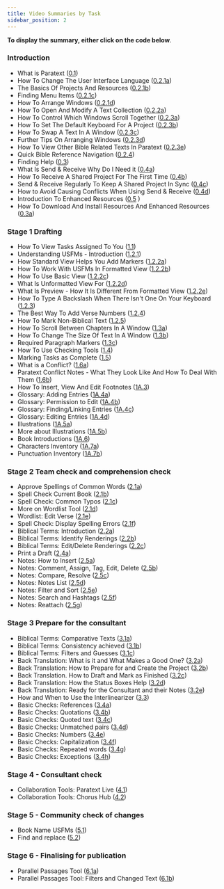 ```yaml
---
title: Video Summaries by Task	
sidebar_position: 2
---
```

**To display the summary, either click on the code below**.	
### Introduction	
-  What is Paratext ([0.1](0.1))
-  How To Change The User Interface Language ([0.2.1a](Navigation/0.2.1a))
-  The Basics Of Projects And Resources ([0.2.1b](Navigation/0.2.1b))
-  Finding Menu Items ([0.2.1c](Navigation/0.2.1c))
-  How To Arrange Windows ([0.2.1d](Navigation/0.2.1d))
-  How To Open And Modify A Text Collection ([0.2.2a](Navigation/0.2.2a))
-  How To Control Which Windows Scroll Together ([0.2.3a](Navigation/0.2.3a))
-  How To Set The Default Keyboard For A Project ([0.2.3b](Navigation/0.2.3b))
-  How To Swap A Text In A Window ([0.2.3c](Navigation/0.2.3c))
-  Further Tips On Arranging Windows ([0.2.3d](Navigation/0.2.3d))
-  How To View Other Bible Related Texts In Paratext ([0.2.3e](Navigation/0.2.3e))
-  Quick Bible Reference Navigation ([0.2.4](Navigation/0.2.4))
-  Finding Help ([0.3](Navigation/0.3))
-  What Is Send & Receive Why Do I Need it ([0.4a](Project-sharing/0.4a))
-  How To Receive A Shared Project For The First Time ([0.4b](Project-sharing/0.4b))
-  Send & Receive Regularly To Keep A Shared Project In Sync ([0.4c](Project-sharing/0.4c))
-  How to Avoid Causing Conflicts When Using Send & Receive ([0.4d](Project-sharing/0.4d))
-  Introduction To Enhanced Resources ([0.5](Enhanced-resources/0.5)	)
-  How To Download And Install Resources And Enhanced Resources ([0.3a](Enhanced-resources/0.3a))
	
### Stage 1 Drafting  	
-  How To View Tasks Assigned To You ([1.1](Drafting-editing/1.1))
-  Understanding USFMs - Introduction ([1.2.1](Drafting-editing/1.2.1))
-  How Standard View Helps You Add Markers ([1.2.2a](Drafting-editing/1.2.2a))
-  How To Work With USFMs In Formatted View ([1.2.2b](Drafting-editing/1.2.2b))
-  How To Use Basic View ([1.2.2c](Drafting-editing/1.2.2c))
-  What Is Unformatted View For ([1.2.2d](Drafting-editing/1.2.2d))
-  What Is Preview - How It Is Different From Formatted View ([1.2.2e](Drafting-editing/1.2.2e))
-  How To Type A Backslash When There Isn't One On Your Keyboard ([1.2.3](Drafting-editing/1.2.3))
-  The Best Way To Add Verse Numbers ([1.2.4](Drafting-editing/1.2.4))
-  How To Mark Non-Biblical Text ([1.2.5](Drafting-editing/1.2.5))
-  How To Scroll Between Chapters In A Window ([1.3a](Drafting-editing/1.3a))
-  How To Change The Size Of Text In A Window ([1.3b](Drafting-editing/1.3b))
-  Required Paragraph Markers ([1.3c](Drafting-editing/1.3c))
-  How To Use Checking Tools ([1.4](Checking-tools/1.4))
-  Marking Tasks as Complete ([1.5](Checking-tools/1.5))
-  What is a Conflict? ([1.6a](Project-sharing/1.6a))
-  Paratext Conflict Notes - What They Look Like And How To Deal With Them ([1.6b](Project-sharing/1.6b))
-  How To Insert, View And Edit Footnotes ([1A.3](Drafting-editing/1A.3))
-  Glossary: Adding Entries ([1A.4a](Glossary/1A.4a))
-  Glossary: Permission to Edit ([1A.4b](Glossary/1A.4b))
-  Glossary: Finding/Linking Entries ([1A.4c](Glossary/1A.4c))
-  Glossary: Editing Entries ([1A.4d](Glossary/1A.4d))
-  Illustrations ([1A.5a](Illustrations/1A.5a))
-  More about Illustrations ([1A.5b](Illustrations/1A.5b))
-  Book Introductions ([1A.6](Drafting-editing/1A.6))
-  Characters Inventory ([1A.7a](Checking-tools/1A.7a))
-  Punctuation Inventory ([1A.7b](Checking-tools/1A.7b))

### Stage 2 Team check and comprehension check  	
- Approve Spellings of Common Words ([2.1a](Spell-check-wordlist/2.1a))
-  Spell Check Current Book ([2.1b](Spell-check-wordlist/2.1b))
-  Spell Check: Common Typos ([2.1c](Spell-check-wordlist/2.1c))
-  More on Wordlist Tool ([2.1d](Spell-check-wordlist/2.1d))
-  Wordlist: Edit Verse ([2.1e](Spell-check-wordlist/2.1e))
-  Spell Check: Display Spelling Errors ([2.1f](Spell-check-wordlist/2.1f))
-  Biblical Terms: Introduction ([2.2a](Biblical-terms/2.2a))
-  Biblical Terms: Identify Renderings ([2.2b](Biblical-terms/2.2b))
-  Biblical Terms: Edit/Delete Renderings ([2.2c](Biblical-terms/2.2c))
-  Print a Draft ([2.4a](Checking-tools/2.4a))
-  Notes: How to Insert ([2.5a](Project-notes/2.5a))
-  Notes: Comment, Assign, Tag, Edit, Delete ([2.5b](Project-notes/2.5b))
-  Notes: Compare, Resolve ([2.5c](Project-notes/2.5c))
-  Notes: Notes List ([2.5d](Project-notes/2.5d))
-  Notes: Filter and Sort ([2.5e](Project-notes/2.5e))
-  Notes: Search and Hashtags ([2.5f](Project-notes/2.5f))
-  Notes: Reattach ([2.5g](Project-notes/2.5g))

### Stage 3  Prepare for the consultant	
-  Biblical Terms: Comparative Texts ([3.1a](Biblical-terms/3.1a))
-  Biblical Terms: Consistency achieved ([3.1b](Biblical-terms/3.1b))
-  Biblical Terms: Filters and Guesses ([3.1c](Biblical-terms/3.1c))
-  Back Translation: What is it and What Makes a Good One? ([3.2a](Back-translation/3.2a))
-  Back Translation: How to Prepare for and Create the Project ([3.2b](Back-translation/3.2b))
-  Back Translation. How to Draft and Mark as Finished ([3.2c](Back-translation/3.2c))
-  Back Translation: How the Status Boxes Help ([3.2d](Back-translation/3.2d))
-  Back Translation: Ready for the Consultant and their Notes ([3.2e](Back-translation/3.2e))
-  How and When to Use the Interlinearizer ([3.3](Custom-interlinears/3.3))
-  Basic Checks: References ([3.4a](Checking-tools/3.4a))
-  Basic Checks: Quotations ([3.4b](Checking-tools/3.4b))
-  Basic Checks: Quoted text ([3.4c](Checking-tools/3.4c))
-  Basic Checks: Unmatched pairs ([3.4d](Checking-tools/3.4d))
-  Basic Checks: Numbers ([3.4e](Checking-tools/3.4e))
-  Basic Checks: Capitalization ([3.4f](Checking-tools/3.4f))
-  Basic Checks: Repeated words ([3.4g](Checking-tools/3.4g))
-  Basic Checks: Exceptions ([3.4h](Checking-tools/3.4h))

### Stage 4 - Consultant check
- Collaboration Tools: Paratext Live ([4.1](Project-sharing/4.1))
-  Collaboration Tools: Chorus Hub ([4.2](Project-sharing/4.2))

### Stage 5 - Community check of changes
- Book Name USFMs ([5.1](Drafting-editing/5.1))
-  Find and replace ([5.2](Drafting-editing/5.2))
### Stage 6 - Finalising for publication
-  Parallel Passages Tool ([6.1a](Parallel-passages/6.1a))
-  Parallel Passages Tool: Filters and Changed Text ([6.1b](Parallel-passages/6.1b))
  